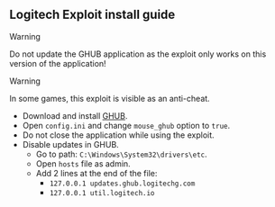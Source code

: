 ## Logitech Exploit install guide

> [!WARNING]
> Do not update the GHUB application as the exploit only works on this version of the application!

> [!WARNING]
> In some games, this exploit is visible as an anti-cheat.

- Download and install [GHUB](https://disk.yandex.ru/d/LagJI9dR-kM9cQ).
- Open `config.ini` and change `mouse_ghub` option to `true`.
- Do not close the application while using the exploit.
- Disable updates in GHUB.
	- Go to path: `C:\Windows\System32\drivers\etc`.
	- Open `hosts` file as admin.
    - Add 2 lines at the end of the file:
		- `127.0.0.1 updates.ghub.logitechg.com`
		- `127.0.0.1 util.logitech.io`